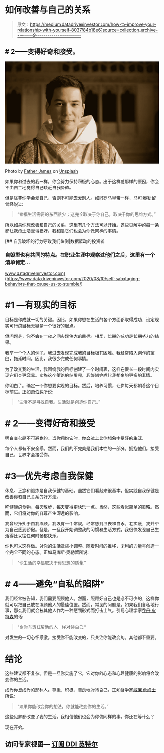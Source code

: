 # 如何改善与自己的关系

> 原文：<https://medium.datadriveninvestor.com/how-to-improve-your-relationship-with-yourself-8037f84b18e6?source=collection_archive---------9----------------------->

## # 2——变得好奇和接受。

![](img/717981e58cbb87136bb6afc30666ad76.png)

Photo by [Father James](https://unsplash.com/@friarjames?utm_source=unsplash&utm_medium=referral&utm_content=creditCopyText) on [Unsplash](https://unsplash.com/s/photos/person?utm_source=unsplash&utm_medium=referral&utm_content=creditCopyText)

如果你和过去的我一样，你会努力保持积极的心态。出于这样或那样的原因，你会不由自主地觉得自己缺乏自我价值。

但是除非你学会爱自己，否则不可能去爱别人。如同罗马皇帝一样，[马可·奥勒留](https://www.brainyquote.com/quotes/marcus_aurelius_386395#:~:text=Marcus%20Aurelius%20Quotes&text=Very%20little%20is%20needed%20to%20make%20a%20happy%20life%3B%20it,in%20your%20way%20of%20thinking.)曾经说过:

> “幸福生活需要的东西很少；这完全取决于你自己，取决于你的思维方式。”

所以如果你想改善和自己的关系，这里有几个方法可以开始。这些见解中的每一条都让我的生活变得更好，我相信它们也会为你做同样的事情。

[](https://www.datadriveninvestor.com/2020/08/10/self-sabotaging-behaviors-that-cause-us-to-stumble/) [## 自我破坏的行为导致我们跌倒|数据驱动的投资者

### 自毁型也有共同的特点。在职业生涯中观察过他们之后，这里有一个清单肯定…

www.datadriveninvestor.com](https://www.datadriveninvestor.com/2020/08/10/self-sabotaging-behaviors-that-cause-us-to-stumble/) 

# #1 —有现实的目标

目标是你成就一切的关键。因此，如果你想在生活的各个方面都取得成功，设定现实可行的目标无疑是一个很好的起点。

但问题是，你不会在一夜之间实现伟大的目标。相反，长期的成功是长期努力的结果。

我举一个个人的例子。我过去发现完成我的目标极其困难。我经常陷入创作的窠臼，拖延时间。因此，我很少完成任何事情。

为了改变我的生活，我围绕我的目标创建了一个时间表，这样在很长一段时间内实现它们会更容易。实施这个策略的结果是，我能够完成比我想象的更多的事情。

你明白了。确定一个你想要实现的目标。然后，培养习惯，让你每天都朝着这个目标前进。正如[萧伯纳](https://www.goodreads.com/author/show/5217.George_Bernard_Shaw)所说:

> “生活不是寻找自我。生活就是创造你自己。”

# # 2——变得好奇和接受

明白变化是不可避免的。当你拥抱它时，你会过上比你想象中更好的生活。

每个人都有不安全感。然而，我们的不完美是我们本性的一部分。拥抱他们。接受自己，世界才会接受你。

# #3—优先考虑自我保健

休息、正念和锻炼是自我保健的基础。虽然它们看起来很基本，但实践自我保健是改善你和自己关系的好方法。

吃健康的食物，每天散步，每天变得更快乐一点。当然，这些看似简单的策略。然而，它们将对你的自尊产生深远的影响。

我曾经挣扎于自我照顾。我没有一个常规，经常感到沮丧和自杀。老实说，我并不为自己感到骄傲。但是，一旦我开始调整我的习惯和生活方式，我很快发现自己生活得比以往任何时候都快乐。

你也可以这样做。对你的生活做些小调整。随着时间的推移，复利的力量将创造一个完全不同的心态。正如马库斯·奥勒留所说:

> "你生活的幸福取决于你思想的质量."

# # 4——避免“自私的陷阱”

我们经常被告知，我们需要照顾他人。然而，照顾好自己也是必不可少的，这样你就可以把自己放在照顾他人的最佳位置。然而，常见的问题是，如果我们自私地行事，那么我们就会被其他人作为一种惩罚形式而打击士气。引用心理学家[乔丹·皮特森](https://www.goodreads.com/quotes/9342634-treat-yourself-like-someone-you-are-responsible-for-helping)的话:

> "像你有责任帮助的人一样对待自己."

对发生的一切心怀感激。接受你不能改变的，只关注你能改变的。其他都不重要。

# 结论

这些建议都不复杂。但是一旦你实施了它，它对你的心态和心理健康的影响将会改变你的生活。

成为你想成为的那种人。尊重、积极、善良地对待自己。正如哲学家[威廉·詹姆士](https://quotefancy.com/quote/42091/William-James-If-you-can-change-your-mind-you-can-change-your-life)所说:

> “如果你能改变你的想法，你就能改变你的生活。”

这些见解都改变了我的生活。我相信他们也会为你做同样的事。你还在等什么？

现在开始。

## 访问专家视图— [订阅 DDI 英特尔](https://datadriveninvestor.com/ddi-intel)
